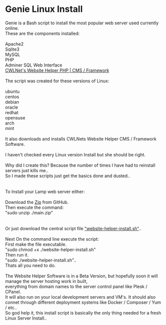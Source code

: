# Genie Linux Install
Genie is a Bash script to install the most popular web server used currently online.<br>
These are the components installed:<br>
<br>
  Apache2<br>
  Sqlite3<br>
  MySQL<br>
  PHP<br>
  Adminer SQL Web Interface<br>
  <a href="https://github.com/CreativeWebLogic-Net/Website-Helper">CWLNet's Website Helper PHP | CMS / Framework</a><br>
<br>
The script was created for these versions of Linux:<br>
<br>
  ubuntu<br>
  centos<br>
  debian<br>
  oracle<br>
  redhat<br>
  opensuse<br>
  arch<br>
  mint<br>
<br>
It also downloads and installs CWLNets Website Helper CMS / Framework Software.<br>
<br>
I haven't checked every Linux version Install but she should be right.<br>
<br>
Why did I create this? Because the number of times I have had to reinstall servers just kills me..<br> 
So I made these scripts just get the basics done and dusted..<br>
<br>
<br>
To Install your Lamp web server either:<br>
<br>
Download the <a href="https://github.com/CreativeWebLogic-Net/genie-linux/archive/refs/heads/main.zip">Zip</a> from GitHub.<br>
Then execute the command:<br>
"sudo unzip ./main.zip"<br>
<br>
<br>
Or just download the central script file <a href="blob:https://github.com/fd4de817-4b03-4167-8bab-db18384fd9c5">"website-helper-install.sh"</a>..<br>
<br>
Next On the command line execute the script:<br>
First make the file executable.<br>
"sudo chmod +x ./website-helper-install.sh"<br>
Then run it.<br>
"sudo ./website-helper-install.sh"..<br>
Thats all you need to do.<br>
<br>
The Website Helper Software is in a Beta Version, but hopefully soon it will manage the server hosting work in built,<br>
everything from domain names to the server control panel like Plesk / CPanel.<br>
It will also run on your local development servers and VM's. It should also connet through different deployment systems like Docker / Composer / Yum / etc..<br>
So god help it, this install script is basically the only thing needed for a fresh Linux Server Install..<br>
